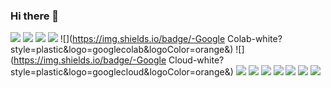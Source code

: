 ### Hi there 👋

![](https://img.shields.io/badge/-PyTorch-white?style=plastic&logo=Pytorch&logoColor=orange&) 
![](https://img.shields.io/badge/-CUDA-black?style=plastic&logo=C&logoColor=red&) 
![](https://img.shields.io/badge/-Pycharm-white?style=plastic&logo=pycharm&logoColor=orange&)
![](https://img.shields.io/badge/-Docker-white?style=plastic&logo=docker&logoColor=orange&)
![](https://img.shields.io/badge/-Google Colab-white?style=plastic&logo=googlecolab&logoColor=orange&)
![](https://img.shields.io/badge/-Google Cloud-white?style=plastic&logo=googlecloud&logoColor=orange&)
![](https://img.shields.io/badge/-Git-white?style=plastic&logo=Git&logoColor=orange&)
![](https://img.shields.io/badge/-Python-white?style=plastic&logo=Python&logoColor=orange&)
![](https://img.shields.io/badge/-Linux-white?style=plastic&logo=Linux&logoColor=orange&)
![](https://img.shields.io/badge/-Bash-white?style=plastic&logo=GNUbash&logoColor=orange&)
![](https://img.shields.io/badge/-scikit-learn-white?style=plastic&logo=scikitlearn&logoColor=orange&)
![](https://img.shields.io/badge/-numpy-white?style=plastic&logo=numpy&logoColor=orange&)
![](https://img.shields.io/badge/-spacy-white?style=plastic&logo=spacy&logoColor=orange&)


<!--
**davidalami/davidalami** is a ✨ _special_ ✨ repository because its `README.md` (this file) appears on your GitHub profile.

Here are some ideas to get you started:

- 🔭 I’m currently working on ...
- 🌱 I’m currently learning ...
- 👯 I’m looking to collaborate on ...
- 🤔 I’m looking for help with ...
- 💬 Ask me about ...
- 📫 How to reach me: ...
- 😄 Pronouns: ...
- ⚡ Fun fact: ...
📫 Reach me at:
-->
